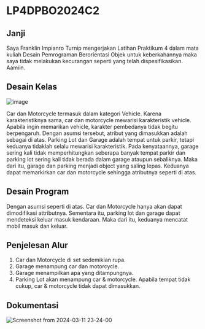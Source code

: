 # LP4DPBO2024C2
## Janji
Saya Franklin Impianro Turnip mengerjakan Latihan Praktikum 4 dalam mata kuliah Desain Pemrograman Berorientasi Objek untuk keberkahannya maka saya tidak melakukan kecurangan seperti yang telah dispesifikasikan. Aamiin.


## Desain Kelas
![image](https://github.com/FITurnip/LP4DPBO2024C2/assets/119851319/082467cf-f1ed-41a0-90ae-b0aa3f6fab98)

Car dan Motorcycle termasuk dalam kategori Vehicle. Karena karakteristiknya sama, car dan motorcycle mewarisi karakteristik vehicle. Apabila ingin memarikan vehicle, karakter pembedanya tidak begitu berpengaruh. Dengan asumsi tersebut, atribut yang dimasukkan adalah sebagai di atas. Parking Lot dan Garage adalah tempat untuk parkir, tetapi keduanya tidaklah selalu mewarisi karakteristik. Pada kenyataannya, garage sering kali tidak memperhitungkan seberapa banyak tempat parkir dan parking lot sering kali tidak berada dalam garage ataupun sebaliknya. Maka dari itu, garage dan parking menjadi object yang saling lepas. Keduanya dapat memarkirkan car dan motorcycle sehingga atributnya seperti di atas. 

## Desain Program
Dengan asumsi seperti di atas. Car dan Motorcycle hanya akan dapat dimodifikasi attributnya. Sementara itu, parking lot dan garage dapat mendeteksi keluar masuk kendaraan. Maka dari itu, keduanya mencatat mobil masuk dan keluar.

## Penjelesan Alur
1. Car dan Motorcycle di set sedemikian rupa.
2. Garage menampung car dan motorcycle.
3. Garage menampilkan apa yang ditampungnya.
4. Parking Lot akan menampung car & motorcycle. Apabila tempat tidak cukup, car & motorcycle tidak dapat dimasukkan.

## Dokumentasi
![Screenshot from 2024-03-11 23-24-00](https://github.com/FITurnip/LP4DPBO2024C2/assets/119851319/aadcfd38-d6cc-409b-a92d-168c3d4636c4)
